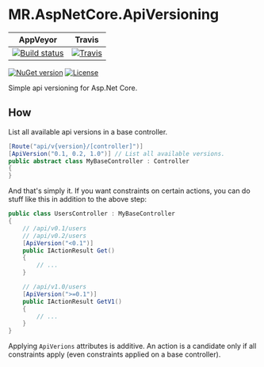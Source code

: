 # MR.AspNetCore.ApiVersioning

AppVeyor | Travis
---------|-------
[![Build status](https://img.shields.io/appveyor/ci/mrahhal/mr-aspnetcore-apiversioning/master.svg)](https://ci.appveyor.com/project/mrahhal/mr-aspnetcore-apiversioning) | [![Travis](https://img.shields.io/travis/mrahhal/MR.AspNetCore.ApiVersioning.svg)](https://travis-ci.org/mrahhal/MR.AspNetCore.ApiVersioning)

[![NuGet version](https://img.shields.io/nuget/v/MR.AspNetCore.ApiVersioning.svg)](https://www.nuget.org/packages/MR.AspNetCore.ApiVersioning)
[![License](https://img.shields.io/badge/license-MIT-blue.svg)](https://opensource.org/licenses/MIT)

Simple api versioning for Asp.Net Core.

## How

List all available api versions in a base controller.
```cs
[Route("api/v{version}/[controller]")]
[ApiVersion("0.1, 0.2, 1.0")] // List all available versions.
public abstract class MyBaseController : Controller
{
}
```

And that's simply it. If you want constraints on certain actions, you can do stuff like this in addition to the above step:

```cs
public class UsersController : MyBaseController
{
    // /api/v0.1/users
    // /api/v0.2/users
    [ApiVersion("<0.1")]
    public IActionResult Get()
    {
        // ...
    }

    // /api/v1.0/users
    [ApiVersion(">=0.1")]
    public IActionResult GetV1()
    {
        // ...
    }
}
```

Applying `ApiVerions` attributes is additive. An action is a candidate only if all constraints apply (even constraints applied on a base controller).
